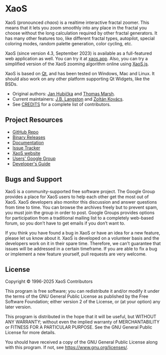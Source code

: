 XaoS
====

XaoS (pronounced *chaos*) is a realtime interactive fractal zoomer. This
means that it lets you zoom smoothly into any place in the fractal you
choose without the long calculation required by other fractal generators.
It has many other features too, like different fractal types, autopilot,
special coloring modes, random palette generation, color cycling, etc.

XaoS (since version 4.3, September 2023) is available as a full-featured web application as well.
You can try it at [xaos.app](https://xaos.app).
Also, you can try a simplified version of the XaoS zooming algorithm online using
[XaoS.js](https://xaos-project.github.io/XaoSjs/).

XaoS is based on [Qt](http://www.qt.io), and has been tested on Windows, Mac and Linux. It
should also work on any other platform supporting Qt Widgets, like the BSDs.

- Original authors: [Jan Hubička](https://www.ucw.cz/~hubicka/) and [Thomas Marsh](https://www.linkedin.com/in/thomasmarsh).
- Current maintainers: [J.B. Langston](https://www.linkedin.com/in/jblangston/) and [Zoltán Kovács](https://matek.hu/zoltan).
- See [CREDITS](CREDITS.md) for a complete list of contributors.

Project Resources
-----------------

- [GitHub Repo](https://github.com/xaos-project/XaoS)
- [Binary Releases](https://github.com/xaos-project/XaoS/releases)
- [Documentation](https://github.com/xaos-project/XaoS/wiki)
- [Issue Tracker](https://github.com/xaos-project/XaoS/issues)
- [XaoS website](http://xaos-project.github.io/)
- [Users' Google Group](http://groups.google.com/group/xaos-users)
- [Developer's Guide](https://github.com/xaos-project/XaoS/wiki/Developer's-Guide)

Bugs and Support
----------------

XaoS is a community-supported free software project. The Google Group provides
a place for XaoS users to help each other get the most out of XaoS. XaoS
developers also monitor this discussion and answer questions from time to time.
You can browse the archives freely but to prevent spam, you must join the group
in order to post. Google Groups provides options for participation from a
traditional mailing list to a completely web-based forum, so you don’t have to
get emails if you don’t want to.

If you think you have found a bug in XaoS or have an idea for a new feature,
please let us know about it. XaoS is developed on a volunteer basis and the
developers work on it in their spare time. Therefore, we can’t guarantee that
issues will be addressed in a certain timeframe. If you are able to fix a bug
or implement a new feature yourself, pull requests are very welcome.

License
-------

Copyright © 1996-2025 XaoS Contributors

This program is free software; you can redistribute it and/or modify
it under the terms of the GNU General Public License as published by
the Free Software Foundation; either version 2 of the License, or
(at your option) any later version.

This program is distributed in the hope that it will be useful,
but WITHOUT ANY WARRANTY; without even the implied warranty of
MERCHANTABILITY or FITNESS FOR A PARTICULAR PURPOSE.  See the
GNU General Public License for more details.

You should have received a copy of the GNU General Public License
along with this program.  If not, see <https://www.gnu.org/licenses/>.
